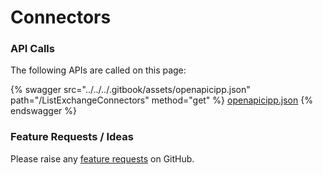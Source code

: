 # Connectors

### API Calls

The following APIs are called on this page:

{% swagger src="../../../.gitbook/assets/openapicipp.json" path="/ListExchangeConnectors" method="get" %}
[openapicipp.json](../../../.gitbook/assets/openapicipp.json)
{% endswagger %}

### Feature Requests / Ideas

Please raise any [feature requests](https://github.com/KelvinTegelaar/CIPP/issues/new?assignees=\&labels=\&template=feature\_request.md\&title=FEATURE+REQUEST%3A+) on GitHub.
